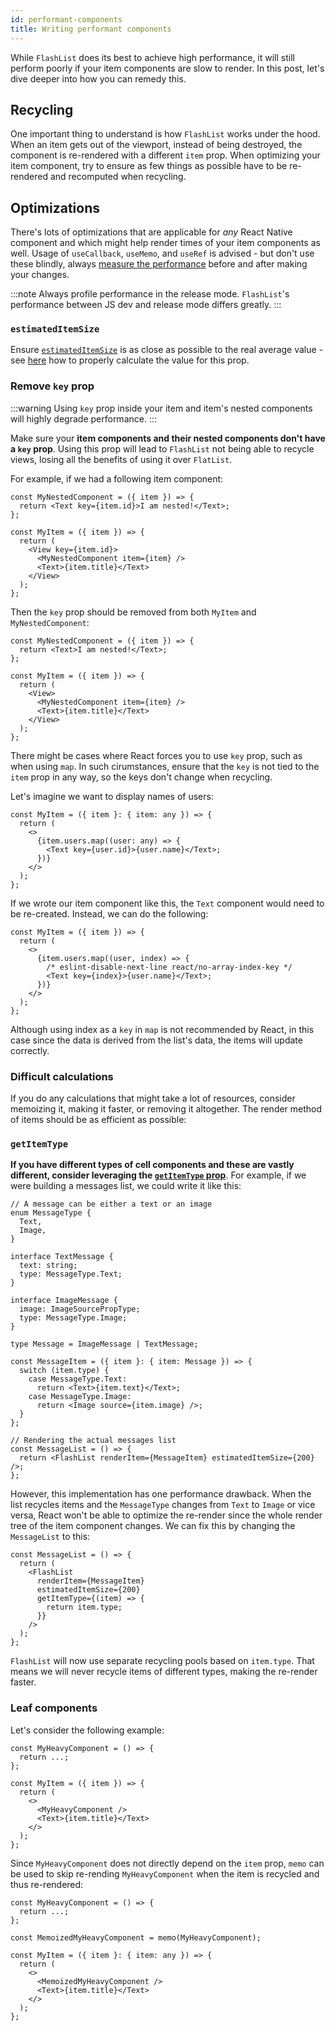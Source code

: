 ```yaml
---
id: performant-components
title: Writing performant components
---
```


While `FlashList` does its best to achieve high performance, it will still perform poorly if your item components are slow to render. In this post, let's dive deeper into how you can remedy this.

## Recycling

One important thing to understand is how `FlashList` works under the hood. When an item gets out of the viewport, instead of being destroyed, the component is re-rendered with a different `item` prop. When optimizing your item component, try to ensure as few things as possible have to be re-rendered and recomputed when recycling.

## Optimizations

There's lots of optimizations that are applicable for _any_ React Native component and which might help render times of your item components as well. Usage of `useCallback`, `useMemo`, and `useRef` is advised - but don't use these blindly, always [measure the performance](/performance-troubleshooting) before and after making your changes.

:::note
Always profile performance in the release mode. `FlashList`'s performance between JS dev and release mode differs greatly.
:::

### `estimatedItemSize`

Ensure [`estimatedItemSize`](/usage#estimateditemsize) is as close as possible to the real average value - see [here](/estimated-item-size#how-to-calculate) how to properly calculate the value for this prop.

### Remove `key` prop

:::warning
Using `key` prop inside your item and item's nested components will highly degrade performance.
:::

Make sure your **item components and their nested components don't have a `key` prop**. Using this prop will lead to `FlashList` not being able to recycle views, losing all the benefits of using it over `FlatList`.

For example, if we had a following item component:

```tsx
const MyNestedComponent = ({ item }) => {
  return <Text key={item.id}>I am nested!</Text>;
};

const MyItem = ({ item }) => {
  return (
    <View key={item.id}>
      <MyNestedComponent item={item} />
      <Text>{item.title}</Text>
    </View>
  );
};
```

Then the `key` prop should be removed from both `MyItem` and `MyNestedComponent`:

```tsx
const MyNestedComponent = ({ item }) => {
  return <Text>I am nested!</Text>;
};

const MyItem = ({ item }) => {
  return (
    <View>
      <MyNestedComponent item={item} />
      <Text>{item.title}</Text>
    </View>
  );
};
```

There might be cases where React forces you to use `key` prop, such as when using `map`. In such cirumstances, ensure that the `key` is not tied to the `item` prop in any way, so the keys don't change when recycling.

Let's imagine we want to display names of users:

```tsx
const MyItem = ({ item }: { item: any }) => {
  return (
    <>
      {item.users.map((user: any) => {
        <Text key={user.id}>{user.name}</Text>;
      })}
    </>
  );
};
```

If we wrote our item component like this, the `Text` component would need to be re-created. Instead, we can do the following:

```tsx
const MyItem = ({ item }) => {
  return (
    <>
      {item.users.map((user, index) => {
        /* eslint-disable-next-line react/no-array-index-key */
        <Text key={index}>{user.name}</Text>;
      })}
    </>
  );
};
```

Although using index as a `key` in `map` is not recommended by React, in this case since the data is derived from the list's data, the items will update correctly.

### Difficult calculations

If you do any calculations that might take a lot of resources, consider memoizing it, making it faster, or removing it altogether. The render method of items should be as efficient as possible:

### `getItemType`

**If you have different types of cell components and these are vastly different, consider leveraging the [`getItemType` prop](/usage#getitemtype)**. For example, if we were building a messages list, we could write it like this:

```tsx
// A message can be either a text or an image
enum MessageType {
  Text,
  Image,
}

interface TextMessage {
  text: string;
  type: MessageType.Text;
}

interface ImageMessage {
  image: ImageSourcePropType;
  type: MessageType.Image;
}

type Message = ImageMessage | TextMessage;

const MessageItem = ({ item }: { item: Message }) => {
  switch (item.type) {
    case MessageType.Text:
      return <Text>{item.text}</Text>;
    case MessageType.Image:
      return <Image source={item.image} />;
  }
};

// Rendering the actual messages list
const MessageList = () => {
  return <FlashList renderItem={MessageItem} estimatedItemSize={200} />;
};
```

However, this implementation has one performance drawback. When the list recycles items and the `MessageType` changes from `Text` to `Image` or vice versa, React won't be able to optimize the re-render since the whole render tree of the item component changes. We can fix this by changing the `MessageList` to this:

```tsx
const MessageList = () => {
  return (
    <FlashList
      renderItem={MessageItem}
      estimatedItemSize={200}
      getItemType={(item) => {
        return item.type;
      }}
    />
  );
};
```

`FlashList` will now use separate recycling pools based on `item.type`. That means we will never recycle items of different types, making the re-render faster.

### Leaf components

Let's consider the following example:

```tsx
const MyHeavyComponent = () => {
  return ...;
};

const MyItem = ({ item }) => {
  return (
    <>
      <MyHeavyComponent />
      <Text>{item.title}</Text>
    </>
  );
};
```

Since `MyHeavyComponent` does not directly depend on the `item` prop, `memo` can be used to skip re-rending `MyHeavyComponent` when the item is recycled and thus re-rendered:

```tsx
const MyHeavyComponent = () => {
  return ...;
};

const MemoizedMyHeavyComponent = memo(MyHeavyComponent);

const MyItem = ({ item }: { item: any }) => {
  return (
    <>
      <MemoizedMyHeavyComponent />
      <Text>{item.title}</Text>
    </>
  );
};
```
